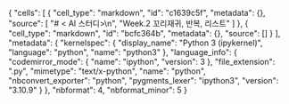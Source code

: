 {
 "cells": [
  {
   "cell_type": "markdown",
   "id": "c1639c5f",
   "metadata": {},
   "source": [
    "# < AI 스터디>\n",
    "Week.2 꼬리재귀, 반복, 리스트"
   ]
  },
  {
   "cell_type": "markdown",
   "id": "bcfc364b",
   "metadata": {},
   "source": []
  }
 ],
 "metadata": {
  "kernelspec": {
   "display_name": "Python 3 (ipykernel)",
   "language": "python",
   "name": "python3"
  },
  "language_info": {
   "codemirror_mode": {
    "name": "ipython",
    "version": 3
   },
   "file_extension": ".py",
   "mimetype": "text/x-python",
   "name": "python",
   "nbconvert_exporter": "python",
   "pygments_lexer": "ipython3",
   "version": "3.10.9"
  }
 },
 "nbformat": 4,
 "nbformat_minor": 5
}
